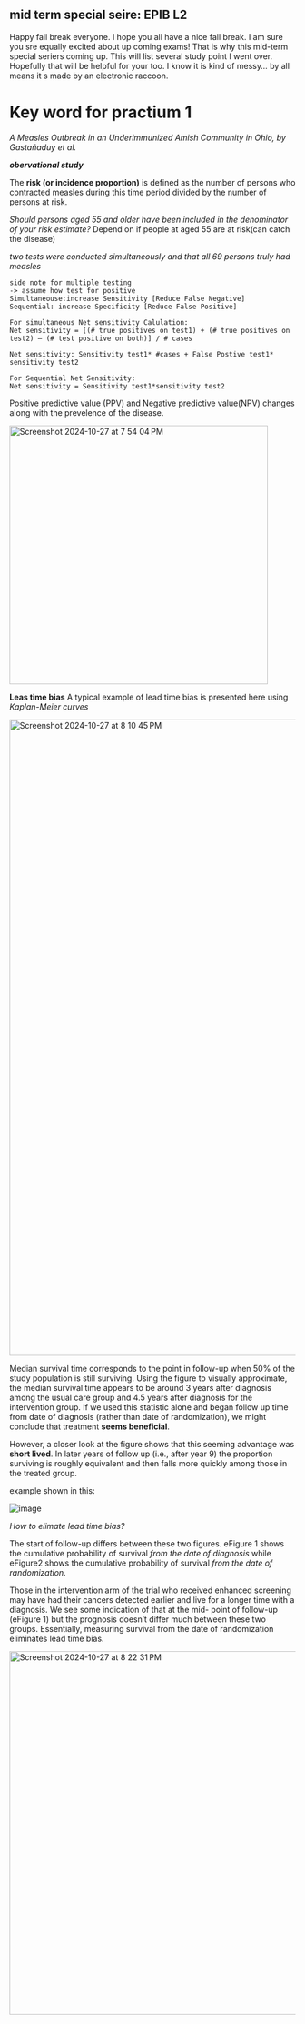 ## mid term special seire: EPIB L2
Happy fall break everyone. I hope you all have a nice fall break. I am sure you sre equally excited about up coming exams! That is why this mid-term special seriers coming up. This will list several study point I went over. Hopefully that will be helpful for your too. I know it is kind of messy… by all means it s made by an electronic raccoon.

# Key word for practium 1

*A Measles Outbreak in an Underimmunized Amish Community in Ohio, by Gastañaduy et al.*

***obervational study***

The **risk (or incidence proportion)** is defined as the number of persons who contracted measles during this time period divided by the number of persons at risk.

*Should persons aged 55 and older have been included in the denominator of your risk estimate?*
Depend on if people at aged 55 are at risk(can catch the disease) 

*two tests were conducted simultaneously and that all 69 persons truly had measles*
```
side note for multiple testing 
-> assume how test for positive
Simultaneouse:increase Sensitivity [Reduce False Negative]
Sequential: increase Specificity [Reduce False Positive]

For simultaneous Net sensitivity Calulation:
Net sensitivity = [(# true positives on test1) + (# true positives on test2) – (# test positive on both)] / # cases

Net sensitivity: Sensitivity test1* #cases + False Postive test1* sensitivity test2

For Sequential Net Sensitivity:
Net sensitivity = Sensitivity test1*sensitivity test2

```
Positive predictive value (PPV)  and Negative predictive value(NPV) changes along with the prevelence of the disease.

<img width="455" alt="Screenshot 2024-10-27 at 7 54 04 PM" src="https://github.com/user-attachments/assets/8082d658-f15d-4b1a-ad0a-d67fb7d74983">

**Leas time bias**
A typical example of lead time bias is presented here using *Kaplan-Meier curves*

<img width="1119" alt="Screenshot 2024-10-27 at 8 10 45 PM" src="https://github.com/user-attachments/assets/651a44cb-5ad4-422e-8280-a1e4895d5850">

Median survival time corresponds to the point in follow-up when 50% of
the study population is still surviving. Using the figure to visually
approximate, the median survival time appears to be around 3 years after
diagnosis among the usual care group and 4.5 years after diagnosis for
the intervention group. If we used this statistic alone and began follow
up time from date of diagnosis (rather than date of randomization), we
might conclude that treatment **seems beneficial**.

However, a closer look at the figure shows that this seeming advantage
was **short lived**. In later years of follow up (i.e., after year 9) the proportion surviving is roughly equivalent and then falls more quickly
among those in the treated group.

example shown in this:

![image](https://github.com/user-attachments/assets/921bf8f6-b165-46ed-ba7d-d266446e4f52)

*How to elimate lead time bias?*

The start of follow-up differs between these two figures. eFigure 1 shows
the cumulative probability of survival *from the date of diagnosis* while
eFigure2 shows the cumulative probability of survival *from the date of
randomization*.

Those in the intervention arm of the trial who received enhanced
screening may have had their cancers detected earlier and live for a
longer time with a diagnosis. We see some indication of that at the mid-
point of follow-up (eFigure 1) but the prognosis doesn’t differ much
between these two groups. Essentially, measuring survival from the date
of randomization eliminates lead time bias.

<img width="639" alt="Screenshot 2024-10-27 at 8 22 31 PM" src="https://github.com/user-attachments/assets/0a226623-427e-49e7-80f2-fe646bc6dad6">
